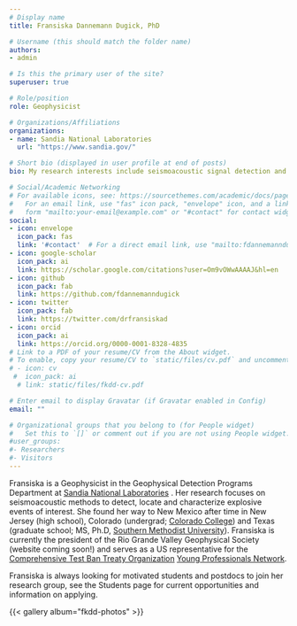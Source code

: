```yaml
---
# Display name
title: Fransiska Dannemann Dugick, PhD

# Username (this should match the folder name)
authors:
- admin

# Is this the primary user of the site?
superuser: true

# Role/position
role: Geophysicist

# Organizations/Affiliations
organizations:
- name: Sandia National Laboratories
  url: "https://www.sandia.gov/"

# Short bio (displayed in user profile at end of posts)
bio: My research interests include seismoacoustic signal detection and event location applications to global monitoring problems.

# Social/Academic Networking
# For available icons, see: https://sourcethemes.com/academic/docs/page-builder/#icons
#   For an email link, use "fas" icon pack, "envelope" icon, and a link in the
#   form "mailto:your-email@example.com" or "#contact" for contact widget.
social:
- icon: envelope
  icon_pack: fas
  link: '#contact'  # For a direct email link, use "mailto:fdannemanndugick@gmail.com".
- icon: google-scholar
  icon_pack: ai
  link: https://scholar.google.com/citations?user=Om9vOWwAAAAJ&hl=en
- icon: github
  icon_pack: fab
  link: https://github.com/fdannemanndugick
- icon: twitter
  icon_pack: fab
  link: https://twitter.com/drfransiskad
- icon: orcid
  icon_pack: ai
  link: https://orcid.org/0000-0001-8328-4835
# Link to a PDF of your resume/CV from the About widget.
# To enable, copy your resume/CV to `static/files/cv.pdf` and uncomment the lines below.
# - icon: cv
 #  icon_pack: ai
  # link: static/files/fkdd-cv.pdf

# Enter email to display Gravatar (if Gravatar enabled in Config)
email: ""

# Organizational groups that you belong to (for People widget)
#   Set this to `[]` or comment out if you are not using People widget.
#user_groups:
#- Researchers
#- Visitors
---
```



Fransiska is a Geophysicist in the Geophysical Detection Programs Department at  [Sandia National Laboratories](https://www.sandia.gov/) .  Her research focuses on seismoacoustic methods to detect, locate and characterize explosive events of interest.  She found her way to New Mexico after time in New Jersey (high school), Colorado (undergrad; [Colorado College](https://www.coloradocollege.edu/academics/dept/geology/)) and Texas (graduate school; MS, Ph.D, [Southern Methodist University](https://www.smu.edu/Dedman/Academics/Departments/Earth-Sciences)).  Fransiska is currently the president of the Rio Grande Valley Geophysical Society (website coming soon!) and serves as a US representative for the [Comprehensive Test Ban Treaty Organization](https://www.ctbto.org/) [Young Professionals Network](https://ypn.ctbto.org/).


Fransiska is always looking for motivated students and postdocs to join her research group, see the Students page for current opportunities and information on applying.    

{{< gallery album="fkdd-photos" >}}
